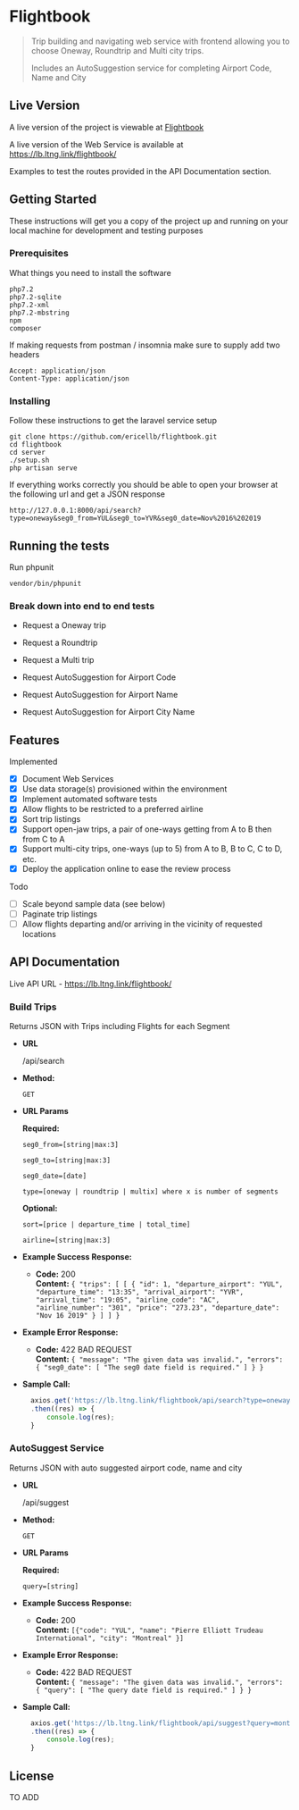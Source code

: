 # Flightbook

> Trip building and navigating web service with frontend allowing you to choose Oneway, Roundtrip and Multi city trips.
>
> Includes an AutoSuggestion service for completing Airport Code, Name and City

## Live Version

A live version of the project is viewable at [Flightbook](https://ericellb.github.io/flightbook/)

A live version of the Web Service is available at https://lb.ltng.link/flightbook/

Examples to test the routes provided in the API Documentation section.

## Getting Started

These instructions will get you a copy of the project up and running on your local machine for development and testing purposes

### Prerequisites

What things you need to install the software

```
php7.2
php7.2-sqlite
php7.2-xml
php7.2-mbstring
npm
composer
```

If making requests from postman / insomnia make sure to supply add two headers

```
Accept: application/json
Content-Type: application/json
```

### Installing

Follow these instructions to get the laravel service setup

```
git clone https://github.com/ericellb/flightbook.git
cd flightbook
cd server
./setup.sh
php artisan serve
```

If everything works correctly you should be able to open your browser at the following url and get a JSON response

```
http://127.0.0.1:8000/api/search?type=oneway&seg0_from=YUL&seg0_to=YVR&seg0_date=Nov%2016%202019
```

## Running the tests

Run phpunit

```
vendor/bin/phpunit
```

### Break down into end to end tests

- Request a Oneway trip

- Request a Roundtrip

- Request a Multi trip

- Request AutoSuggestion for Airport Code

- Request AutoSuggestion for Airport Name

- Request AutoSuggestion for Airport City Name

## Features

Implemented

- [x] Document Web Services
- [x] Use data storage(s) provisioned within the environment
- [x] Implement automated software tests
- [x] Allow flights to be restricted to a preferred airline
- [x] Sort trip listings
- [x] Support open-jaw trips, a pair of one-ways getting from A to B then from C to A
- [x] Support multi-city trips, one-ways (up to 5) from A to B, B to C, C to D, etc.
- [x] Deploy the application online to ease the review process

Todo

- [ ] Scale beyond sample data (see below)
- [ ] Paginate trip listings
- [ ] Allow flights departing and/or arriving in the vicinity of requested locations

## API Documentation

Live API URL - https://lb.ltng.link/flightbook/

### Build Trips

Returns JSON with Trips including Flights for each Segment

- **URL**

  /api/search

- **Method:**

  `GET`

- **URL Params**

  **Required:**

  `seg0_from=[string|max:3]`

  `seg0_to=[string|max:3]`

  `seg0_date=[date]`

  `type=[oneway | roundtrip | multix] where x is number of segments`

  **Optional:**

  `sort=[price | departure_time | total_time]`

  `airline=[string|max:3]`

* **Example Success Response:**

  - **Code:** 200 <br />
    **Content:** `{ "trips": [ [ { "id": 1, "departure_airport": "YUL", "departure_time": "13:35", "arrival_airport": "YVR", "arrival_time": "19:05", "airline_code": "AC", "airline_number": "301", "price": "273.23", "departure_date": "Nov 16 2019" } ] ] }`

- **Example Error Response:**

  - **Code:** 422 BAD REQUEST <br />
    **Content:** `{ "message": "The given data was invalid.", "errors": { "seg0_date": [ "The seg0 date field is required." ] } }`

* **Sample Call:**

  ```javascript
    axios.get('https://lb.ltng.link/flightbook/api/search?type=oneway&seg0_from=YUL&seg0_to=YVR&seg0_date=Nov-16-2019')
    .then((res) => {
    	console.log(res);
    }
  ```

### AutoSuggest Service

Returns JSON with auto suggested airport code, name and city

- **URL**

  /api/suggest

- **Method:**

  `GET`

- **URL Params**

  **Required:**

  `query=[string]`

* **Example Success Response:**

  - **Code:** 200 <br />
    **Content:** `[{"code": "YUL", "name": "Pierre Elliott Trudeau International", "city": "Montreal" }]`

- **Example Error Response:**

  - **Code:** 422 BAD REQUEST <br />
    **Content:** `{ "message": "The given data was invalid.", "errors": { "query": [ "The query date field is required." ] } }`

* **Sample Call:**

  ```javascript
    axios.get('https://lb.ltng.link/flightbook/api/suggest?query=montr')
    .then((res) => {
    	console.log(res);
    }
  ```

## License

TO ADD

